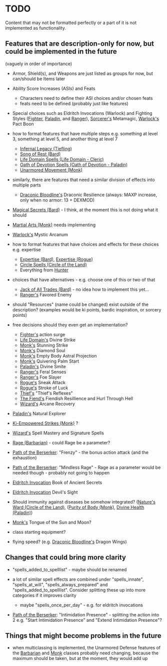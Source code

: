 # TODO

Content that may not be formatted perfectly or a part of it is not implemented as functionality.

## Features that are description-only for now, but could be implemented in the future
(vaguely in order of importance)

- Armor, Shield(s), and Weapons are just listed as groups for now, but can/should be Items later

- Ability Score Increases (ASIs) and Feats
  - Characters need to define their ASI choices and/or chosen feats
  - feats need to be defined (probably just like features)

- Special choices such as Eldritch Invocations (Warlock) and Fighting Styles ([Fighter](classes/fighter.json), [Paladin](classes/paladin.json), and [Ranger](classes/ranger.json)), [Sorcerer's](classes/sorcerer.json) Metamagic, [Warlock's](classes/warlock.json) Pact Boon

- how to format features that have multiple steps e.g. something at level 3, something at level 5, and another thing at level 7
  - [Infernal Legacy (Tiefling)](races/tiefling.json)
  - [Song of Rest (Bard)](classes/bard.json)
  - [Life Domain Spells (Life Domain - Cleric)](subclasses/life_domain.json)
  - [Oath of Devotion Spells (Oath of Devotion - Paladin)](subclasses/oath_of_devotion.json)
  - [Unarmored Movement (Monk)](classes/monk.json)
- similarly, there are features that need a similar division of effects into multiple parts
  - [Draconic Bloodline's](subclasses/draconic_bloodline.json) Draconic Resilience (always: MAXP increase, only when no armor: 13 + DEXMOD)

- [Magical Secrets (Bard)](classes/bard.json) - I think, at the moment this is not doing what it should

- [Martial Arts (Monk)](classes/monk.json) needs implementing

- [Warlock's](classes/warlock.json) Mystic Arcanum

- how to format features that have choices and effects for these choices e.g. expertise
  - [Expertise (Bard)](classes/bard.json), [Expertise (Rogue)](classes/rogue.json)
  - [Circle Spells (Circle of the Land)](subclasses/circle_of_the_land.json)
  - Everything from [Hunter](subclasses/hunter.json)

- choices that have alternatives - e.g. choose one of this or two of that
  - [Jack of All Trades (Bard)](classes/bard.json) - no idea how to implement this yet...
  - [Ranger's](classes/ranger.json) Favored Enemy

- should "Resources" (name could be changed) exist outside of the description? (examples would be ki points, bardic inspiration, or sorcery points)

- free decisions should they even get an implementation?
  - [Fighter's](classes/fighter.json) action surge
  - [Life Domain's](subclasses/life_domain.json) Divine Strike
  - [Monk's](classes/monk.json) Stunning Strike
  - [Monk's](classes/monk.json) Diamond Soul
  - [Monk's](classes/monk.json) Empty Body Astral Projection
  - [Monk's](classes/monk.json) Quivering Palm Start
  - [Paladin's](classes/paladin.json) Divine Smite
  - [Ranger's](classes/ranger.json) Feral Senses
  - [Ranger's](classes/ranger.json) Foe Slayer
  - [Rogue's](classes/rogue.json) Sneak Attack
  - [Rogue's](classes/rogue.json) Stroke of Luck
  - [Thief's](subclasses/thief.json) "Thief's Reflexes"
  - [The Fiend's](subclasses/the_fiend.json) Fiendish Resillience and Hurl Through Hell
  - [Wizard's](classes/wizard.json) Arcane Recovery

- [Paladin's](classes/paladin.json) Natural Explorer

- [Ki-Empowered Strikes (Monk)](classes/monk.json) ?
- [Wizard's](classes/wizard.json) Spell Mastery and Signature Spells
- [Rage (Barbarian)](classes/barbarian.json) - could Rage be a parameter?
- [Path of the Berserker](subclasses/path_of_the_berserker.json): "Frenzy" - the bonus action attack (and the exhaustion)
- [Path of the Berserker](subclasses/path_of_the_berserker.json): "Mindless Rage" - Rage as a parameter would be needed though - probably not going to happen

- [Eldritch Invocation](eldritch_invocations.json) Book of Ancient Secrets
- [Eldritch Invocation](eldritch_invocations.json) Devil's Sight

- Should immunity against diseases be somehow integrated? ([Nature's Ward (Circle of the Land)](subclasses/circle_of_the_land.json), ([Purity of Body (Monk)](classes/monk.json), [Divine Health (Paladin)](classes/paladin.json))

- [Monk's](classes/monk.json) Tongue of the Sun and Moon?
- class starting equipment?

- flying speed? (e.g. [Draconic Bloodline's](subclasses/draconic_bloodline.json) Dragon Wings)

## Changes that could bring more clarity

- "spells_added_to_spelllist" - maybe should be renamed

- a lot of similar spell effects are combined under "spells_innate", "spells_at_will", "spells_always_prepared" and "spells_added_to_spelllist". Consider splitting these up into more categories if it improves clarity
  - maybe "spells_once_per_day" - e.g. for eldritch invocations

- [Path of the Berserker](subclasses/path_of_the_berserker.json): "Intimidation Presence" - splitting the action into 2 e.g. "Start Intimidation Presence" and "Extend Intimidation Presence"?

## Things that might become problems in the future

- when multiclassing is implemented, the Unarmored Defense features of the [Barbarian](classes/barbarian.json) and [Monk](classes/monk.json) classes probably need changing, because the maximum should be taken, but at the moment, they would add up
